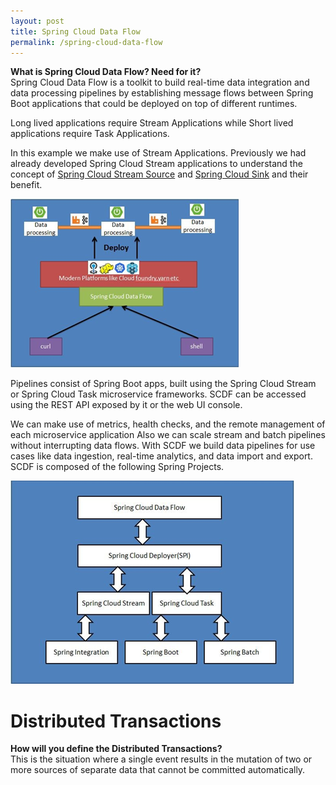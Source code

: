 ```yaml
---
layout: post
title: Spring Cloud Data Flow
permalink: /spring-cloud-data-flow
---
```


**What is Spring Cloud Data Flow? Need for it?**  
Spring Cloud Data Flow is a toolkit to build real-time data integration and data processing pipelines by establishing message flows between Spring Boot applications that could be deployed on top of different runtimes.

Long lived applications require Stream Applications while Short lived applications require Task Applications.

In this example we make use of Stream Applications. Previously we had already developed Spring Cloud Stream applications to understand the concept of [Spring Cloud Stream Source](https://www.javainuse.com/spring/cloud-stream-rabbitmq-1) and [Spring Cloud Sink](https://www.javainuse.com/spring/cloud-stream-rabbitmq-2) and their benefit. 

![](https://github.com/arpit04tripathi/files-cdn/raw/cdn/webservices/microservices/spring-cloud-data-flow.png)

Pipelines consist of Spring Boot apps, built using the Spring Cloud Stream or Spring Cloud Task microservice frameworks. SCDF can be accessed using the REST API exposed by it or the web UI console.

We can make use of metrics, health checks, and the remote management of each microservice application Also we can scale stream and batch pipelines without interrupting data flows. With SCDF we build data pipelines for use cases like data ingestion, real-time analytics, and data import and export. SCDF is composed of the following Spring Projects.

![](https://github.com/arpit04tripathi/files-cdn/raw/cdn/webservices/microservices/spring-cloud-data-flow-modules.png)

# Distributed Transactions

**How will you define the Distributed Transactions?**  
This is the situation where a single event results in the mutation of two or more sources of separate data that cannot be committed automatically.
